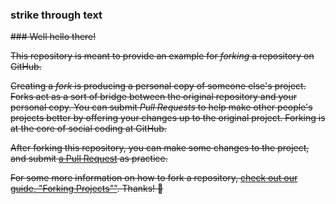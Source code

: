 ### strike through text
~~### Well hello there!~~

~~This repository is meant to provide an example for *forking* a repository on GitHub.~~

~~Creating a *fork* is producing a personal copy of someone else's project. Forks act as a sort of bridge between the original repository and your personal copy. You can submit *Pull Requests* to help make other people's projects better by offering your changes up to the original project. Forking is at the core of social coding at GitHub.~~

~~After forking this repository, you can make some changes to the project, and submit [a Pull Request](https://github.com/octocat/Spoon-Knife/pulls) as practice.~~

~~For some more information on how to fork a repository, [check out our guide, "Forking Projects""](http://guides.github.com/overviews/forking/). Thanks! :sparkling_heart:~~
